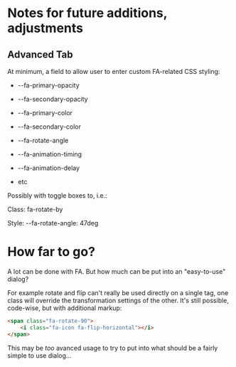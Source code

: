 # Notes for future additions, adjustments

## Advanced Tab

At minimum, a field to allow user to enter custom FA-related CSS styling:

- --fa-primary-opacity

- --fa-secondary-opacity

- --fa-primary-color

- --fa-secondary-color

- --fa-rotate-angle

- --fa-animation-timing

- --fa-animation-delay

- etc



Possibly with toggle boxes to, i.e.:

Class: fa-rotate-by

Style: --fa-rotate-angle: 47deg

# How far to go?

A lot can be done with FA. But how much can be put into an "easy-to-use" dialog?

For example rotate and flip can't really be used directly on a single tag, one class will override the transformation settings of the other. It's still possible, code-wise, but with additional markup:

```html
<span class="fa-rotate-90">
    <i class="fa-icon fa-flip-horizontal"></i>
</span>
```

This may be *too* avanced usage to try to put into what should be a fairly simple to use dialog...

